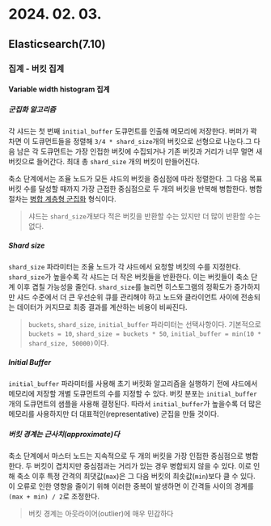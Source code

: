 # 2024. 02. 03.

## Elasticsearch(7.10)

### 집계 - 버킷 집계

#### Variable width histogram 집계

##### 군집화 알고리즘

각 샤드는 첫 번째 `initial_buffer` 도큐먼트를 인출해 메모리에 저장한다. 버퍼가 꽉 차면 이 도큐먼트들을 정렬해 `3/4 * shard_size`개의 버킷으로 선형으로 나눈다.그 다음 남은 각 도큐먼트는 가장 인접한 버킷에 수집되거나 기존 버킷과 거리가 너무 멀면 새 버킷으로 들어간다. 최대 총 `shard_size` 개의 버킷이 만들어진다.

축소 단계에서는 조율 노드가 모든 샤드의 버킷을 중심점에 따라 정렬한다. 그 다음 목표 버킷 수를 달성할 때까지 가장 근접한 중심점으로 두 개의 버킷을 반복해 병합한다. 병합 절차는 [병합 계층형 군집화][wikipedia-hierarchical-clustering] 형식이다.

> 샤드는 `shard_size`개보다 적은 버킷을 반환할 수는 있지만 더 많이 반환할 수는 없다.

##### Shard size

`shard_size` 파라미터는 조율 노드가 각 샤드에서 요청할 버킷의 수를 지정한다. `shard_size`가 높을수록 각 샤드는 더 작은 버킷들을 반환한다. 이는 버킷들이 축소 단계 이후 겹칠 가능성을 줄인다. `shard_size`를 늘리면 히스토그램의 정확도가 증가하지만 샤드 수준에서 더 큰 우선순위 큐를 관리해야 하고 노드와 클라이언트 사이에 전송되는 데이터가 커지므로 최종 결과를 계산하는 비용이 비싸진다.

> `buckets`, `shard_size`, `initial_buffer` 파라미터는 선택사항이다. 기본적으로 `buckets = 10`, `shard_size = buckets * 50`, `initial_buffer = min(10 * shard_size, 50000)`이다.

##### Initial Buffer

`initial_buffer` 파라미터를 사용해 초기 버킷화 알고리즘을 실행하기 전에 샤드에서 메모리에 저장할 개별 도큐먼트의 수를 지정할 수 있다. 버킷 분포는 `initial_buffer ` 개의 도큐먼트의 샘플을 사용해 결정된다. 따라서 `initial_buffer`가 높을수록 더 많은 메모리를 사용하지만 더 대표적인(representative) 군집을 만들 것이다.

##### 버킷 경계는 근사치(approximate)다

축소 단계에서 마스터 노드는 지속적으로 두 개의 버킷을 가장 인접한 중심점으로 병합한다. 두 버킷이 겹치지만 중심점과는 거리가 있는 경우 병합되지 않을 수 있다. 이로 인해 축소 이후 특정 간격의 최댓값(`max`)은 그 다음 버킷의 최솟값(`min`)보다 클 수 있다. 이 오류로 인한 영향을 줄이기 위해 이러한 중복이 발생하면 이 간격들 사이의 경계를 `(max + min) / 2`로 조정한다.

> 버킷 경계는 아웃라이어(outlier)에 매우 민감하다



[wikipedia-hierarchical-clustering]: https://en.wikipedia.org/wiki/Hierarchical_clustering